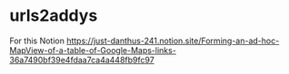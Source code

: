 # urls2addys
For this Notion https://just-danthus-241.notion.site/Forming-an-ad-hoc-MapView-of-a-table-of-Google-Maps-links-36a7490bf39e4fdaa7ca4a448fb9fc97
